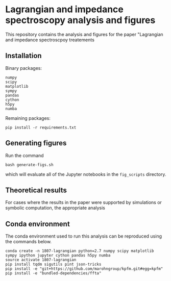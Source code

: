 # Lagrangian and impedance spectroscopy analysis and figures

This repository contains the analysis and figures for the paper "Lagrangian and impedance spectroscpoy treatements 

## Installation

Binary packages:

    numpy
    scipy
    matplotlib
    sympy
    pandas
    cython
    h5py
    numba

Remaining packages:

    pip install -r requirements.txt


## Generating figures

Run the command

    bash generate-figs.sh

which will evaluate all of the Jupyter notebooks in the `fig_scripts` directory.

## Theoretical results

For cases where the results in the paper were supported by simulations or symbolic computation, the appropriate analysis

## Conda environment

The conda environment used to run this analysis can be reproduced using the commands below.

    conda create -n 1807-lagrangian python=2.7 numpy scipy matplotlib sympy ipython jupyter cython pandas h5py numba
    source activate 1807-lagrangian 
    pip install tqdm sigutils pint json-tricks
    pip install -e "git+https://github.com/marohngroup/kpfm.git#egg=kpfm"
    pip install -e "bundled-dependencies/ffta"